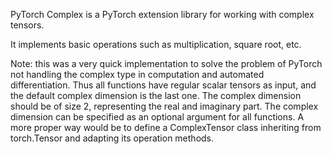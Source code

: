 PyTorch Complex is a PyTorch extension library for working with complex tensors.

It implements basic operations such as multiplication, square root, etc.

Note: this was a very quick implementation to solve the problem of PyTorch not handling the complex type in computation and automated differentiation. 
Thus all functions have regular scalar tensors as input, and the default complex dimension is the last one. 
The complex dimension should be of size 2, representing the real and imaginary part.
The complex dimension can be specified as an optional argument for all functions.
A more proper way would be to define a ComplexTensor class inheriting from torch.Tensor and adapting its operation methods.